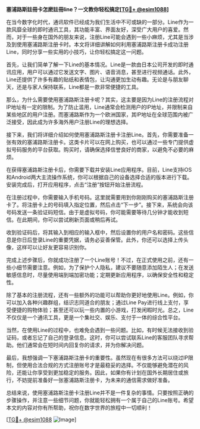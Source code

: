 **塞浦路斯註冊卡怎麽註冊line？一文教你轻松搞定[[TG💪+ @esim1088](https://t.me/s/esim1088)]**

在当今数字化时代，通讯软件已经成为我们生活中不可或缺的一部分。Line作为一款风靡全球的即时通讯工具，其功能丰富、界面友好，深受广大用户的喜爱。然而，对于一些身在国外的朋友来说，注册Line可能会遇到一些小麻烦，尤其是当涉及到使用塞浦路斯注册卡时。本文将详细讲解如何利用塞浦路斯注册卡成功注册Line，同时分享一些实用的小技巧，让你轻松搞定这一问题。

首先，让我们简单了解一下Line的基本情况。Line是一款由日本公司开发的即时通讯应用，用户可以通过它发送文字、图片、语音消息，甚至进行视频通话。此外，Line还提供了许多有趣的贴纸和表情包，让沟通更加生动有趣。无论是与朋友聊天，还是与家人保持联系，Line都是一款非常便捷的工具。

那么，为什么需要使用塞浦路斯注册卡呢？其实，这主要是因为Line的注册流程对IP地址有一定的限制。为了防止滥用，Line通常会检测用户的IP地址，并限制来自某些地区的用户注册。而塞浦路斯作为一个欧洲国家，其IP地址在全球范围内被广泛接受，因此成为许多海外用户注册Line的理想选择。

接下来，我们将详细介绍如何使用塞浦路斯注册卡注册Line。首先，你需要准备一张有效的塞浦路斯注册卡。这类卡片可以在网上购买，也可以通过一些专门提供虚拟号码服务的平台获取。购买时，请确保选择信誉良好的商家，以避免不必要的麻烦。

在获得塞浦路斯注册卡后，你需要下载并安装Line应用程序。目前，Line支持iOS和Android两大主流操作系统，你可以根据自己的设备选择合适的版本进行下载。安装完成后，打开应用程序，点击“注册”按钮开始注册流程。

在注册过程中，你需要输入手机号码。这里就需要用到你刚刚购买的塞浦路斯注册卡了。将注册卡上的号码填入指定位置，然后点击“下一步”。接下来，系统会向该号码发送一条验证码短信。由于是虚拟号码，你可能需要等待几分钟才能收到短信。在此期间，你可以尝试刷新页面或稍后再试。

收到验证码后，将其输入到相应的输入框中，然后设置你的用户名和密码。这些信息是你日后登录Line的重要凭据，请务必妥善保管。此外，你还可以选择上传头像，这样可以让好友更容易识别你。

完成上述步骤后，你就成功注册了一个Line账号！不过，在正式使用之前，还有一些小细节需要注意。例如，为了保护个人隐私，建议不要随意添加陌生人；在发送敏感信息时，尽量使用端到端加密功能；定期更新应用程序，以确保安全性和稳定性。

除了基本的注册流程，还有一些额外的功能可以帮助你更好地使用Line。例如，你可以加入各种兴趣群组，结识志同道合的朋友；通过Line Pay进行线上支付，享受便捷的购物体验；甚至还可以玩一些内置的小游戏，打发闲暇时光。总之，Line不仅仅是一个通讯工具，更是一个集社交、娱乐、支付于一体的综合性平台。

当然，在使用Line的过程中，也难免会遇到一些问题。比如，有时候无法接收到验证码，或者忘记了自己的登录信息。这时，你可以尝试联系Line的客服团队寻求帮助。他们通常会在短时间内回复你的请求，并为你解决问题。

最后，我想强调一下塞浦路斯注册卡的重要性。虽然现在有很多方法可以绕过IP限制，但使用合法合规的方式注册账号才是最稳妥的选择。不仅能够避免潜在的风险，还能让你享受到更加稳定的服务。因此，如果你有计划在国外长期居住或旅行，不妨提前准备好一张塞浦路斯注册卡，为未来的通信需求做好准备。

总结来说，使用塞浦路斯注册卡注册Line并不是一件复杂的事情。只要按照正确的步骤操作，并注意一些细节问题，你就能轻松拥有一个属于自己的Line账号。希望本文的内容对你有所帮助，祝你在数字世界的旅程中一切顺利！

[[TG💪+ @esim1088](https://t.me/s/esim1088) ![Image](https://i.postimg.cc/4NQfJmqS/Snipaste-2025-05-13-00-14-12.png)]